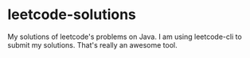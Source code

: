 # leetcode-solutions
My solutions of leetcode's problems on Java.
I am using leetcode-cli to submit my solutions. 
That's really an awesome tool. 
